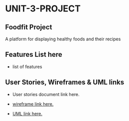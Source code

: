# UNIT-3-PROJECT

## Foodfit Project 
A platform for displaying healthy foods and their recipes

## Features List here
- list of features

## User Stories, Wireframes & UML links
- User stories document link here.

- [wireframe link here.](https://www.figma.com/file/LJfxzqLT8xC9b1yb1DTj4Y/Untitled?type=whiteboard&node-id=0%3A1&t=NonbYe0TzHA2FfD5-1)

- [UML link here.](https://lucid.app/lucidchart/c1a099bd-9229-41ac-9731-c700599217a4/edit?viewport_loc=-327%2C-514%2C2349%2C1318%2C0_0&invitationId=inv_78bab021-34ad-49bd-9b92-01d576bb6e1b)



 
